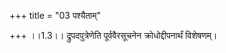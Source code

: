 +++
title = "03 पश्यैताम्"

+++
।।1.3।। द्रुपदपुत्रेणेति पूर्ववैरसूचनेन क्रोधोद्दीपनार्थं विशेषणम्।  
  
